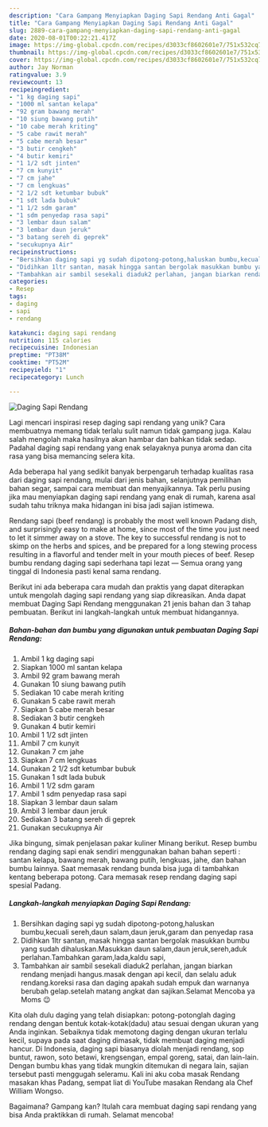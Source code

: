 ```yaml
---
description: "Cara Gampang Menyiapkan Daging Sapi Rendang Anti Gagal"
title: "Cara Gampang Menyiapkan Daging Sapi Rendang Anti Gagal"
slug: 2889-cara-gampang-menyiapkan-daging-sapi-rendang-anti-gagal
date: 2020-08-01T00:22:21.417Z
image: https://img-global.cpcdn.com/recipes/d3033cf8602601e7/751x532cq70/daging-sapi-rendang-foto-resep-utama.jpg
thumbnail: https://img-global.cpcdn.com/recipes/d3033cf8602601e7/751x532cq70/daging-sapi-rendang-foto-resep-utama.jpg
cover: https://img-global.cpcdn.com/recipes/d3033cf8602601e7/751x532cq70/daging-sapi-rendang-foto-resep-utama.jpg
author: Jay Norman
ratingvalue: 3.9
reviewcount: 13
recipeingredient:
- "1 kg daging sapi"
- "1000 ml santan kelapa"
- "92 gram bawang merah"
- "10 siung bawang putih"
- "10 cabe merah kriting"
- "5 cabe rawit merah"
- "5 cabe merah besar"
- "3 butir cengkeh"
- "4 butir kemiri"
- "1 1/2 sdt jinten"
- "7 cm kunyit"
- "7 cm jahe"
- "7 cm lengkuas"
- "2 1/2 sdt ketumbar bubuk"
- "1 sdt lada bubuk"
- "1 1/2 sdm garam"
- "1 sdm penyedap rasa sapi"
- "3 lembar daun salam"
- "3 lembar daun jeruk"
- "3 batang sereh di geprek"
- "secukupnya Air"
recipeinstructions:
- "Bersihkan daging sapi yg sudah dipotong-potong,haluskan bumbu,kecuali sereh,daun salam,daun jeruk,garam dan penyedap rasa"
- "Didihkan 1ltr santan, masak hingga santan bergolak masukkan bumbu yang sudah dihaluskan.Masukkan daun salam,daun jeruk,sereh,aduk perlahan.Tambahkan garam,lada,kaldu sapi,"
- "Tambahkan air sambil sesekali diaduk2 perlahan, jangan biarkan rendang menjadi hangus.masak dengan api kecil, dan selalu aduk rendang.koreksi rasa dan daging apakah sudah empuk dan warnanya berubah gelap.setelah matang angkat dan sajikan.Selamat Mencoba ya Moms 😉"
categories:
- Resep
tags:
- daging
- sapi
- rendang

katakunci: daging sapi rendang 
nutrition: 115 calories
recipecuisine: Indonesian
preptime: "PT38M"
cooktime: "PT52M"
recipeyield: "1"
recipecategory: Lunch

---
```



![Daging Sapi Rendang](https://img-global.cpcdn.com/recipes/d3033cf8602601e7/751x532cq70/daging-sapi-rendang-foto-resep-utama.jpg)

Lagi mencari inspirasi resep daging sapi rendang yang unik? Cara membuatnya memang tidak terlalu sulit namun tidak gampang juga. Kalau salah mengolah maka hasilnya akan hambar dan bahkan tidak sedap. Padahal daging sapi rendang yang enak selayaknya punya aroma dan cita rasa yang bisa memancing selera kita.

Ada beberapa hal yang sedikit banyak berpengaruh terhadap kualitas rasa dari daging sapi rendang, mulai dari jenis bahan, selanjutnya pemilihan bahan segar, sampai cara membuat dan menyajikannya. Tak perlu pusing jika mau menyiapkan daging sapi rendang yang enak di rumah, karena asal sudah tahu triknya maka hidangan ini bisa jadi sajian istimewa.

Rendang sapi (beef rendang) is probably the most well known Padang dish, and surprisingly easy to make at home, since most of the time you just need to let it simmer away on a stove. The key to successful rendang is not to skimp on the herbs and spices, and be prepared for a long stewing process resulting in a flavorful and tender melt in your mouth pieces of beef. Resep bumbu rendang daging sapi sederhana tapi lezat — Semua orang yang tinggal di Indonesia pasti kenal sama rendang.


Berikut ini ada beberapa cara mudah dan praktis yang dapat diterapkan untuk mengolah daging sapi rendang yang siap dikreasikan. Anda dapat membuat Daging Sapi Rendang menggunakan 21 jenis bahan dan 3 tahap pembuatan. Berikut ini langkah-langkah untuk membuat hidangannya.

<!--inarticleads1-->

##### Bahan-bahan dan bumbu yang digunakan untuk pembuatan Daging Sapi Rendang:

1. Ambil 1 kg daging sapi
1. Siapkan 1000 ml santan kelapa
1. Ambil 92 gram bawang merah
1. Gunakan 10 siung bawang putih
1. Sediakan 10 cabe merah kriting
1. Gunakan 5 cabe rawit merah
1. Siapkan 5 cabe merah besar
1. Sediakan 3 butir cengkeh
1. Gunakan 4 butir kemiri
1. Ambil 1 1/2 sdt jinten
1. Ambil 7 cm kunyit
1. Gunakan 7 cm jahe
1. Siapkan 7 cm lengkuas
1. Gunakan 2 1/2 sdt ketumbar bubuk
1. Gunakan 1 sdt lada bubuk
1. Ambil 1 1/2 sdm garam
1. Ambil 1 sdm penyedap rasa sapi
1. Siapkan 3 lembar daun salam
1. Ambil 3 lembar daun jeruk
1. Sediakan 3 batang sereh di geprek
1. Gunakan secukupnya Air


Jika bingung, simak penjelasan pakar kuliner Minang berikut. Resep bumbu rendang daging sapi enak sendiri menggunakan bahan bahan seperti : santan kelapa, bawang merah, bawang putih, lengkuas, jahe, dan bahan bumbu lainnya. Saat memasak rendang bunda bisa juga di tambahkan kentang beberapa potong. Cara memasak resep rendang daging sapi spesial Padang. 

<!--inarticleads2-->

##### Langkah-langkah menyiapkan Daging Sapi Rendang:

1. Bersihkan daging sapi yg sudah dipotong-potong,haluskan bumbu,kecuali sereh,daun salam,daun jeruk,garam dan penyedap rasa
1. Didihkan 1ltr santan, masak hingga santan bergolak masukkan bumbu yang sudah dihaluskan.Masukkan daun salam,daun jeruk,sereh,aduk perlahan.Tambahkan garam,lada,kaldu sapi,
1. Tambahkan air sambil sesekali diaduk2 perlahan, jangan biarkan rendang menjadi hangus.masak dengan api kecil, dan selalu aduk rendang.koreksi rasa dan daging apakah sudah empuk dan warnanya berubah gelap.setelah matang angkat dan sajikan.Selamat Mencoba ya Moms 😉


Kita olah dulu daging yang telah disiapkan: potong-potonglah daging rendang dengan bentuk kotak-kotak(dadu) atau sesuai dengan ukuran yang Anda inginkan. Sebaiknya tidak memotong daging dengan ukuran terlalu kecil, supaya pada saat daging dimasak, tidak membuat daging menjadi hancur. Di Indonesia, daging sapi biasanya diolah menjadi rendang, sop buntut, rawon, soto betawi, krengsengan, empal goreng, satai, dan lain-lain. Dengan bumbu khas yang tidak mungkin ditemukan di negara lain, sajian tersebut pasti menggugah seleramu. Kali ini aku coba masak Rendang masakan khas Padang, sempat liat di YouTube masakan Rendang ala Chef William Wongso. 

Bagaimana? Gampang kan? Itulah cara membuat daging sapi rendang yang bisa Anda praktikkan di rumah. Selamat mencoba!
